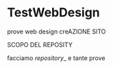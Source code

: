 # TestWebDesign

prove web design creAZIONE SITO 

SCOPO DEL REPOSITY

facciamo _repository__ e tante prove
